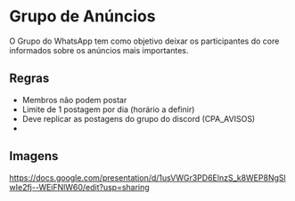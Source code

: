 # Grupo de Anúncios

O Grupo do WhatsApp tem como objetivo deixar os participantes do core informados sobre os anúncios mais importantes.

## Regras

- Membros não podem postar
- Limite de 1 postagem por dia (horário a definir)
- Deve replicar as postagens do grupo do discord (CPA_AVISOS)
- 

## Imagens

https://docs.google.com/presentation/d/1usVWGr3PD6ElnzS_k8WEP8NgSlwIe2fj--WEiFNlW60/edit?usp=sharing
